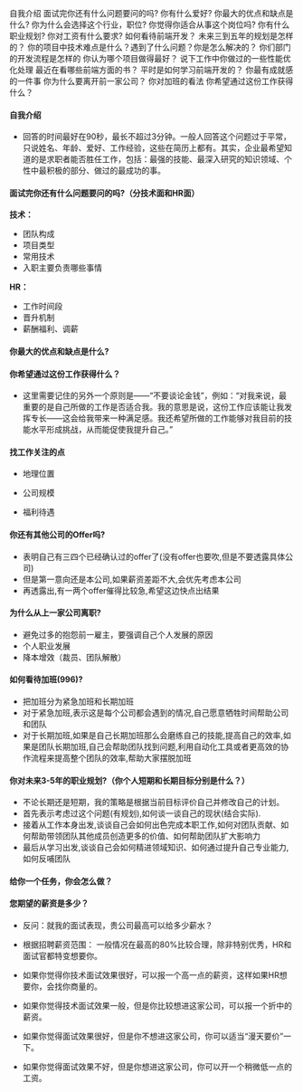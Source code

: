 自我介绍
面试完你还有什么问题要问的吗?
你有什么爱好?
你最大的优点和缺点是什么?
你为什么会选择这个行业，职位?
你觉得你适合从事这个岗位吗?
你有什么职业规划?
你对工资有什么要求?
如何看待前端开发？
未来三到五年的规划是怎样的？
你的项目中技术难点是什么？遇到了什么问题？你是怎么解决的？
你们部门的开发流程是怎样的
你认为哪个项目做得最好？
说下工作中你做过的一些性能优化处理
最近在看哪些前端方面的书？
平时是如何学习前端开发的？
你最有成就感的一件事
你为什么要离开前一家公司？
你对加班的看法
你希望通过这份工作获得什么？


#### 自我介绍

- 回答的时间最好在90秒，最长不超过3分钟。一般人回答这个问题过于平常，只说姓名、年龄、爱好、工作经验，这些在简历上都有。其实，企业最希望知道的是求职者能否胜任工作，包括：最强的技能、最深入研究的知识领域、个性中最积极的部分、做过的最成功的事。


#### 面试完你还有什么问题要问的吗?（分技术面和HR面）

**技术：**

- 团队构成
- 项目类型
- 常用技术
- 入职主要负责哪些事情

**HR：**

- 工作时间段
- 晋升机制
- 薪酬福利、调薪


#### 你最大的优点和缺点是什么?



#### 你希望通过这份工作获得什么？

- 这里需要记住的另外一个原则是——“不要谈论金钱”，例如：“对我来说，最重要的是自己所做的工作是否适合我。我的意思是说，这份工作应该能让我发挥专长——这会给我带来一种满足感。我还希望所做的工作能够对我目前的技能水平形成挑战，从而能促使我提升自己。”

#### 找工作关注的点

- 地理位置

- 公司规模

- 福利待遇


#### 你还有其他公司的Offer吗?

- 表明自己有三四个已经确认过的offer了(没有offer也要吹,但是不要透露具体公司)
- 但是第一意向还是本公司,如果薪资差距不大,会优先考虑本公司
- 再透露出,有一两个offer催得比较急,希望这边快点出结果

#### 为什么从上一家公司离职?

- 避免过多的抱怨前一雇主，要强调自己个人发展的原因
- 个人职业发展
- 降本增效（裁员、团队解散）

#### 如何看待加班(996)?

- 把加班分为紧急加班和长期加班
- 对于紧急加班,表示这是每个公司都会遇到的情况,自己愿意牺牲时间帮助公司和团队
- 对于长期加班,如果是自己长期加班那么会磨练自己的技能,提高自己的效率,如果是团队长期加班,自己会帮助团队找到问题,利用自动化工具或者更高效的协作流程来提高整个团队的效率,帮助大家摆脱加班

#### 你对未来3-5年的职业规划?（你个人短期和长期目标分别是什么？）

- 不论长期还是短期，我的策略是根据当前目标评价自己并修改自己的计划。
- 首先表示考虑过这个问题(有规划),如何谈一谈自己的现状(结合实际).
- 接着从工作本身出发,谈谈自己会如何出色完成本职工作,如何对团队贡献、如何帮助带领团队其他成员创造更多的价值、如何帮助团队扩大影响力
- 最后从学习出发,谈谈自己会如何精进领域知识、如何通过提升自己专业能力,如何反哺团队

#### 给你一个任务，你会怎么做？

#### 您期望的薪资是多少？

- 反问：就我的面试表现，贵公司最高可以给多少薪水？

- 根据招聘薪资范围： 一般情况在最高的80%比较合理，除非特别优秀，HR和面试官都特变想要你。

- 如果你觉得你技术面试效果很好，可以报一个高一点的薪资，这样如果HR想要你，会找你商量的。
- 如果你觉得技术面试效果一般，但是你比较想进这家公司，可以报一个折中的薪资。
- 如果你觉得面试效果很好，但是你不想进这家公司，你可以适当“漫天要价”一下。
- 如果你觉得面试效果不好，但是你想进这家公司，你可以开一个稍微低一点的工资。